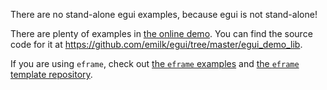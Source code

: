 There are no stand-alone egui examples, because egui is not stand-alone!

There are plenty of examples in [the online demo](https://www.egui.rs/#demo). You can find the source code for it at <https://github.com/emilk/egui/tree/master/egui_demo_lib>.

If you are using `eframe`, check out [the `eframe` examples](https://github.com/emilk/egui/tree/master/eframe/examples) and [the `eframe` template repository](https://github.com/emilk/eframe_template/).

